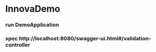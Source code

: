 # InnovaDemo

### run DemoApplication 
### spec http://localhost:8080/swagger-ui.html#/validation-controller
